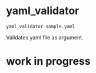 # yaml_validator

`yaml_validator sample.yaml`
 
Validates yaml file as argument.

# work in progress
